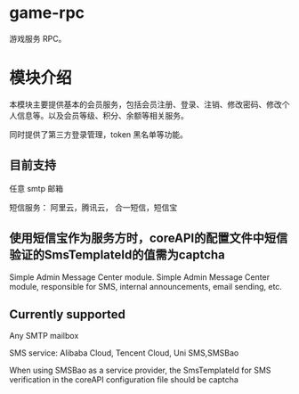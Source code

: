 # game-rpc
游戏服务 RPC。

# 模块介绍

本模块主要提供基本的会员服务，包括会员注册、登录、注销、修改密码、修改个人信息等。以及会员等级、积分、余额等相关服务。

同时提供了第三方登录管理，token 黑名单等功能。

## 目前支持

任意 smtp 邮箱

短信服务： 阿里云，腾讯云， 合一短信，短信宝

使用短信宝作为服务方时，coreAPI的配置文件中短信验证的SmsTemplateId的值需为captcha
---

Simple Admin Message Center module. Simple Admin Message Center module, responsible for SMS, internal announcements, email sending, etc.

## Currently supported

Any SMTP mailbox

SMS service: Alibaba Cloud, Tencent Cloud, Uni SMS,SMSBao

When using SMSBao as a service provider, the SmsTemplateId for SMS verification in the coreAPI configuration file should be captcha